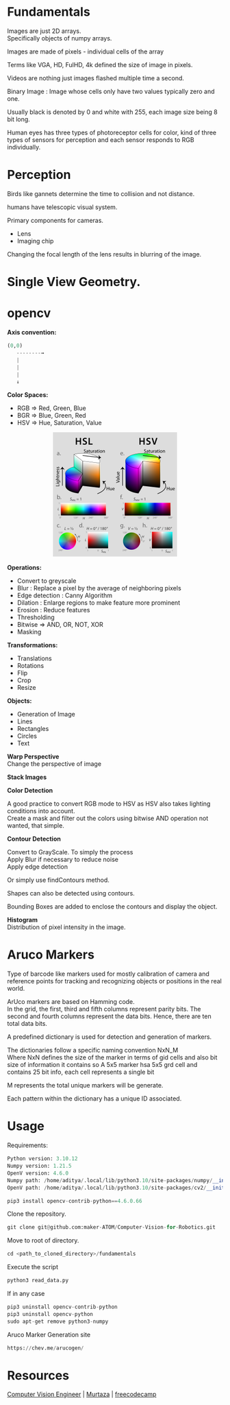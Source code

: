 # Fundamentals

Images are just 2D arrays.
<br>Specifically objects of numpy arrays.

Images are made of pixels - individual cells of the array

Terms like VGA, HD, FulHD, 4k defined the size of image in pixels.

Videos are nothing just images flashed multiple time a second.

Binary Image : Image whose cells only have two values typically zero and one.

Usually black is denoted by 0 and white with 255, each image size being 8 bit long. 

Human eyes has three types of photoreceptor cells for color, kind of three types of sensors for perception and each sensor responds to RGB individually. 


# Perception

Birds like gannets determine the time to collision and not distance.

humans have telescopic visual system.

Primary components for cameras.
- Lens
- Imaging chip

Changing the focal length of the lens results in blurring of the image.

# Single View Geometry.

# opencv

**Axis convention:**

```python
(0,0)
   --------→
   |
   |
   |
   ↓
```

**Color Spaces:**
- RGB => Red, Green, Blue
- BGR => Blue, Green, Red
- HSV => Hue, Saturation, Value

<p align="center">
	<img src="images/hsl_hsv.png" width="290" height="290"/>
</p>

**Operations:**
- Convert to greyscale
- Blur : Replace a pixel by the average of neighboring pixels 
- Edge detection : Canny Algorithm
- Dilation : Enlarge regions to make feature more prominent
- Erosion : Reduce features
- Thresholding
- Bitwise => AND, OR, NOT, XOR
- Masking

**Transformations:**
- Translations
- Rotations
- Flip
- Crop
- Resize

**Objects:**
- Generation of Image
- Lines
- Rectangles
- Circles
- Text

**Warp Perspective**<br>
Change the perspective of image


**Stack Images**

**Color Detection**

A good practice to convert RGB mode to HSV as HSV also takes lighting conditions into account.
<br>
Create a mask and filter out the colors using bitwise AND operation not wanted, that simple.

**Contour Detection**

Convert to GrayScale. To simply the process
<br>
Apply Blur if necessary to reduce noise
<br>
Apply edge detection

Or simply use findContours method.

Shapes can also be detected using contours.

Bounding Boxes are added to enclose the contours and display the object.

**Histogram**<br>
Distribution of pixel intensity in the image.

# Aruco Markers

Type of barcode like markers used for mostly calibration of camera and reference points for tracking and recognizing objects or positions in the real world.

ArUco markers are based on Hamming code.<br>
In the grid, the first, third and fifth columns represent parity bits. The second and fourth columns represent the data bits. Hence, there are ten total data bits.

A predefined dictionary is used for detection and generation of markers.

The dictionaries follow a specific naming convention NxN_M<br>
Where NxN defines the size of the marker in terms of gid cells and also bit size of information it contains so A 5x5 marker hsa 5x5 grd cell and contains 25 bit info, each cell represents a single bit

M represents the total unique markers will be generate.

Each pattern within the dictionary has a unique ID associated.

# Usage

Requirements:

```python
Python version: 3.10.12
Numpy version: 1.21.5
OpenV version: 4.6.0
Numpy path: /home/aditya/.local/lib/python3.10/site-packages/numpy/__init__.py
OpenV path: /home/aditya/.local/lib/python3.10/site-packages/cv2/__init__.py

```

```python
pip3 install opencv-contrib-python==4.6.0.66
```

Clone the repository.

```python
git clone git@github.com:maker-ATOM/Computer-Vision-for-Robotics.git
```

Move to root of directory.
```python
cd <path_to_cloned_directory>/fundamentals
```

Execute the script
```python
python3 read_data.py
```

If in any case
```python
pip3 uninstall opencv-contrib-python
pip3 uninstall opencv-python
sudo apt-get remove python3-numpy
```

Aruco Marker Generation site

```python
https://chev.me/arucogen/
```

# Resources

[Computer Vision Engineer](https://www.youtube.com/watch?v=eDIj5LuIL4A) | 
[Murtaza](https://www.youtube.com/watch?v=WQeoO7MI0Bs) |
[freecodecamp](https://www.youtube.com/watch?v=oXlwWbU8l2o) 